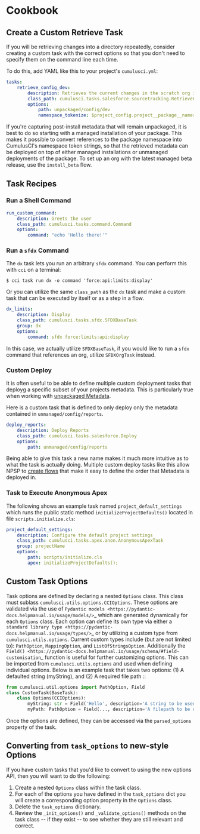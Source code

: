 # Cookbook

## Create a Custom Retrieve Task

If you will be retrieving changes into a directory repeatedly, consider
creating a custom task with the correct options so that you don't need
to specify them on the command line each time.

To do this, add YAML like this to your project's `cumulusci.yml`:

```yaml
tasks:
    retrieve_config_dev:
        description: Retrieves the current changes in the scratch org into unpackaged/config/dev
        class_path: cumulusci.tasks.salesforce.sourcetracking.RetrieveChanges
        options:
            path: unpackaged/config/dev
            namespace_tokenize: $project_config.project__package__namespace
```

If you're capturing post-install metadata that will remain unpackaged,
it is best to do so starting with a managed installation of your
package. This makes it possible to convert references to the package
namespace into CumulusCI's namespace token strings, so that the
retrieved metadata can be deployed on top of either managed
installations or unmanaged deployments of the package. To set up an org
with the latest managed beta release, use the `install_beta` flow.

## Task Recipes

### Run a Shell Command

```yaml
run_custom_command:
    description: Greets the user
    class_path: cumulusci.tasks.command.Command
    options:
        command: "echo 'Hello there!'"
```

### Run a `sfdx` Command

The `dx` task lets you run an arbitrary `sfdx` command. You can perform
this with `cci` on a terminal:

    $ cci task run dx -o command 'force:api:limits:display'

Or you can utilize the same `class_path` as the `dx` task and make a
custom task that can be executed by itself or as a step in a flow.

```yaml
dx_limits:
    description: Display
    class_path: cumulusci.tasks.sfdx.SFDXBaseTask
    group: dx
    options:
        command: sfdx force:limits:api:display
```

In this case, we actually utilize `SFDXBaseTask`, if you would like to
run a `sfdx` command that references an org, utilize `SFDXOrgTask`
instead.

### Custom Deploy

It is often useful to be able to define multiple custom deployment tasks
that deployg a specific subset of your projects metadata. This is
particularly true when working with [unpackaged Metadata](unpackaged).

Here is a custom task that is defined to only deploy only the metadata
contained in `unmanaged/config/reports`.

```yaml
deploy_reports:
    description: Deploy Reports
    class_path: cumulusci.tasks.salesforce.Deploy
    options:
        path: unmanaged/config/reports
```

Being able to give this task a new name makes it much more intuitive as
to what the task is actually doing. Multiple custom deploy tasks like
this allow NPSP to [create flows](https://github.com/SalesforceFoundation/NPSP/blob/87daa94f9494d28ce3a5cc52bd5d5308cc804a2b/cumulusci.yml#L692)
that make it easy to define the order that Metadata is deployed in.

### Task to Execute Anonymous Apex

The following shows an example task named `project_default_settings`
which runs the public static method `initializeProjectDefaults()`
located in file `scripts.initialize.cls`:

```yaml
project_default_settings:
    description: Configure the default project settings
    class_path: cumulusci.tasks.apex.anon.AnonymousApexTask
    group: projectName
    options:
        path: scripts/initialize.cls
        apex: initializeProjectDefaults();
```

## Custom Task Options

Task options are defined by declaring a nested `Options` class. This class must sublass `cumulusci.utils.options.CCIOptions`. These options are validated via the use of `Pydantic models <https://pydantic-docs.helpmanual.io/usage/models/>`_ which are generated dynamically for each `Options` class.
Each option can define its own type via either a `standard library type <https://pydantic-docs.helpmanual.io/usage/types/>`_ or by utilizing a custom type from `cumulusci.utils.options`. Current custom types include (but are not limited to): `PathOption`, `MappingOption`, and `ListOfStringsOption`.
Additionally the `Field() <https://pydantic-docs.helpmanual.io/usage/schema/#field-customisation`\_ function is useful for further customizing options. This can be imported from `cumulusci.utils.options` and used when defining individual options.
Below is an example task that takes two options: (1) A defaulted string (myString), and (2) A required file path ::

```python
from cumulusci.util.options import PathOption, Field
class CustomTask(BaseTask):
    class Options(CCIOptions):
        myString: str = Field('Hello', description='A string to be used by the task')
        myPath: PathOption = Field(..., description='A filepath to be used by the task')
```

Once the options are defined, they can be accessed via the `parsed_options` property of the task.

## Converting from `task_options` to new-style Options

If you have custom tasks that you'd like to convert to using the new options API, then you will want to do the following:

1. Create a nested `Options` class within the task class.
2. For each of the options you have defined in the `task_options` dict you will create a corresponding option property in the `Options` class.
3. Delete the `task_options` dictionary.
4. Review the `_init_options()` and `_validate_options()` methods on the task class -- if they exist -- to see whether they are still relevant and correct.

